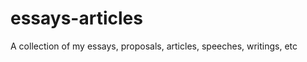 essays-articles
===============

A collection of my essays, proposals, articles, speeches, writings, etc